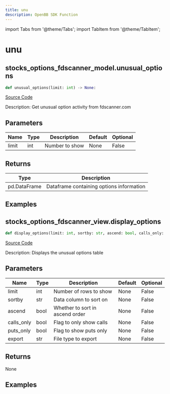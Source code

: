 ```yaml
---
title: unu
description: OpenBB SDK Function
---
```


import Tabs from '@theme/Tabs';
import TabItem from '@theme/TabItem';

# unu

<Tabs>
<TabItem value="model" label="Model" default>

## stocks_options_fdscanner_model.unusual_options

```python title='openbb_terminal/stocks/options/fdscanner_model.py'
def unusual_options(limit: int) -> None:
```
[Source Code](https://github.com/OpenBB-finance/OpenBBTerminal/tree/main/openbb_terminal/stocks/options/fdscanner_model.py#L18)

Description: Get unusual option activity from fdscanner.com

## Parameters

| Name | Type | Description | Default | Optional |
| ---- | ---- | ----------- | ------- | -------- |
| limit | int | Number to show | None | False |

## Returns

| Type | Description |
| ---- | ----------- |
| pd.DataFrame | Dataframe containing options information |

## Examples



</TabItem>
<TabItem value="view" label="View">

## stocks_options_fdscanner_view.display_options

```python title='openbb_terminal/stocks/options/fdscanner_view.py'
def display_options(limit: int, sortby: str, ascend: bool, calls_only: bool, puts_only: bool, export: str) -> None:
```
[Source Code](https://github.com/OpenBB-finance/OpenBBTerminal/tree/main/openbb_terminal/stocks/options/fdscanner_view.py#L15)

Description: Displays the unusual options table

## Parameters

| Name | Type | Description | Default | Optional |
| ---- | ---- | ----------- | ------- | -------- |
| limit | int | Number of rows to show | None | False |
| sortby | str | Data column to sort on | None | False |
| ascend | bool | Whether to sort in ascend order | None | False |
| calls_only | bool | Flag to only show calls | None | False |
| puts_only | bool | Flag to show puts only | None | False |
| export | str | File type to export | None | False |

## Returns

None

## Examples



</TabItem>
</Tabs>